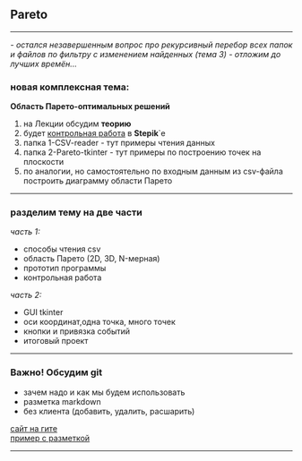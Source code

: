 ## Pareto

---  
_- остался незавершенным вопрос про рекурсивный перебор всех папок и файлов по фильтру с изменением найденных (тема 3) - отложим до лучших времён..._  

### новая комплексная тема:  
__Область Парето-оптимальных решений__  
1) на Лекции обсудим __теорию__  
2) будет [контрольная работа](https://stepik.org/lesson/336739/step/1?unit=320214) в __Stepik__`е  
3) папка 1-CSV-reader - тут примеры чтения данных  
4) папка 2-Pareto-tkinter - тут примеры по построению точек на плоскости  
5) по аналогии, но самостоятельно по входным данным из csv-файла построить диаграмму области Парето  

---  

### разделим тему на две части  

_часть 1:_  
- способы чтения csv  
- область Парето  (2D, 3D, N-мерная)  
- прототип программы  
- контрольная работа  

_часть 2:_  
- GUI tkinter  
- оси координат,одна точка, много точек  
- кнопки и привязка событий  
- итоговый проект  

---  

### Важно! Обсудим git  

* зачем надо и как мы будем использовать  
* разметка markdown  
* без клиента (добавить, удалить, расшарить)  

[сайт на гите](https://permcoding.github.io/)  
[пример с разметкой](http://speedcoding.ru/)

---  

